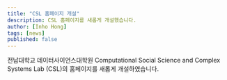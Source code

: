 ```yaml
---
title: "CSL 홈페이지 개설"
description: CSL 홈페이지를 새롭게 개설했습니다.
author: [Inho Hong]
tags: [news]
published: false
---
```


전남대학교 데이터사이언스대학원 Computational Social Science and Complex Systems Lab (CSL)의 홈페이지를 새롭게 개설하였습니다.
